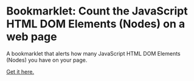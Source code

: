 Bookmarklet: Count the JavaScript HTML DOM Elements (Nodes) on a web page
==============================




A bookmarklet that alerts how many JavaScript HTML DOM Elements (Nodes) you have on your page.

<a href="https://wmeredith.github.io/Bookmarklet-Counting-JavaScript-HTML-DOM-Elements-Nodes-/" title="Link to Count JavaScript HTML DOM Elements (Nodes) on Page">Get it here.</a>




<!-- How to use
---------------

### In Firefox

Paste the following code into a web page and open it in a browser,
then put add the link to your favorites (drag the link in your tool bar).


```html
<!DOCTYPE html>
<html>
<head>
	<title>Count DOM nodes on a page</title>
</head>
<body>
<a href="javascript: (function () {alert(document.getElementsByTagName('*').length); }());">Count DOM nodes of a page: put me in your favorites</a>
</body>
</html>
```



### In Chrome

In Chrome, click Bookmarks->Bookmark Manager.
You should see a new tab with the bookmarks and folders listed.
Select the "Bookmarks Tab" folder on the left.
Click the "Organize" link, then "Add Page" in the drop down.
You should see two input fields. ...
Paste the javascript code below into the second field.


```js
javascript: (function () {alert(document.getElementsByTagName('*').length); }());
``` -->
